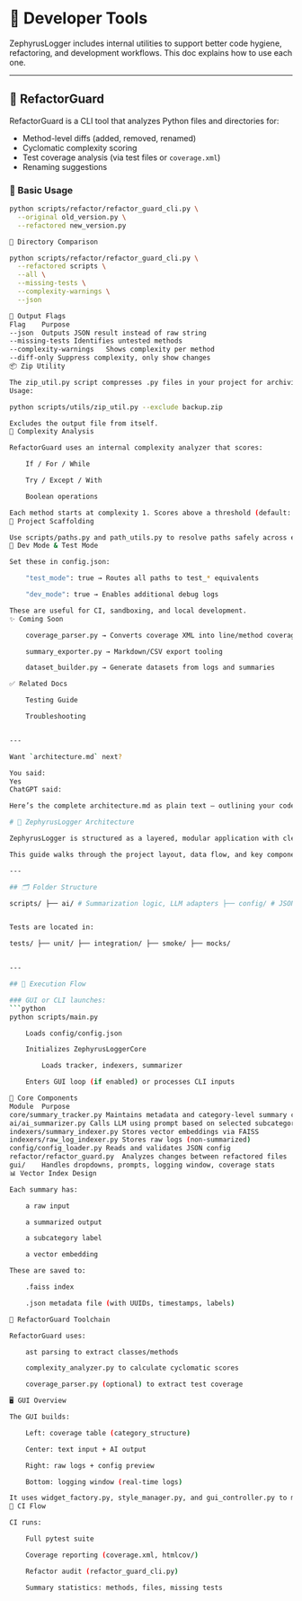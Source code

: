 # 🧰 Developer Tools

ZephyrusLogger includes internal utilities to support better code hygiene, refactoring, and development workflows. This doc explains how to use each one.

---

## 🔧 RefactorGuard

RefactorGuard is a CLI tool that analyzes Python files and directories for:

- Method-level diffs (added, removed, renamed)
- Cyclomatic complexity scoring
- Test coverage analysis (via test files or `coverage.xml`)
- Renaming suggestions

### 🔹 Basic Usage

```bash
python scripts/refactor/refactor_guard_cli.py \
  --original old_version.py \
  --refactored new_version.py

🔹 Directory Comparison

python scripts/refactor/refactor_guard_cli.py \
  --refactored scripts \
  --all \
  --missing-tests \
  --complexity-warnings \
  --json

🔹 Output Flags
Flag	Purpose
--json	Outputs JSON result instead of raw string
--missing-tests	Identifies untested methods
--complexity-warnings	Shows complexity per method
--diff-only	Suppress complexity, only show changes
📦 Zip Utility

The zip_util.py script compresses .py files in your project for archiving or sharing.
Usage:

python scripts/utils/zip_util.py --exclude backup.zip

Excludes the output file from itself.
🧠 Complexity Analysis

RefactorGuard uses an internal complexity analyzer that scores:

    If / For / While

    Try / Except / With

    Boolean operations

Each method starts at complexity 1. Scores above a threshold (default: 10) are flagged.
📁 Project Scaffolding

Use scripts/paths.py and path_utils.py to resolve paths safely across environments. These modules abstract config-aware paths and support test overrides.
🧪 Dev Mode & Test Mode

Set these in config.json:

    "test_mode": true → Routes all paths to test_* equivalents

    "dev_mode": true → Enables additional debug logs

These are useful for CI, sandboxing, and local development.
✨ Coming Soon

    coverage_parser.py → Converts coverage XML into line/method coverage maps

    summary_exporter.py → Markdown/CSV export tooling

    dataset_builder.py → Generate datasets from logs and summaries

✅ Related Docs

    Testing Guide

    Troubleshooting


---

Want `architecture.md` next?

You said:
Yes
ChatGPT said:

Here’s the complete architecture.md as plain text — outlining your codebase layout and flow:

# 🧭 ZephyrusLogger Architecture

ZephyrusLogger is structured as a layered, modular application with clear separation between core logic, GUI, indexing, and utilities.

This guide walks through the project layout, data flow, and key components.

---

## 🗂️ Folder Structure

scripts/ ├── ai/ # Summarization logic, LLM adapters ├── config/ # JSON loader, defaults, logging ├── core/ # Main controller + summary tracker ├── gui/ # PyQt GUI and interaction logic ├── indexers/ # FAISS-based vector index and metadata ├── refactor/ # Code analysis, complexity, diff tooling ├── utils/ # File zipping, path helpers, CLI tools ├── main.py # Entrypoint to launch GUI or CLI ├── paths.py # Centralized path resolver


Tests are located in:

tests/ ├── unit/ ├── integration/ ├── smoke/ ├── mocks/


---

## 🔁 Execution Flow

### GUI or CLI launches:
```python
python scripts/main.py

    Loads config/config.json

    Initializes ZephyrusLoggerCore

        Loads tracker, indexers, summarizer

    Enters GUI loop (if enabled) or processes CLI inputs

🧠 Core Components
Module	Purpose
core/summary_tracker.py	Maintains metadata and category-level summary coverage
ai/ai_summarizer.py	Calls LLM using prompt based on selected subcategory
indexers/summary_indexer.py	Stores vector embeddings via FAISS
indexers/raw_log_indexer.py	Stores raw logs (non-summarized)
config/config_loader.py	Reads and validates JSON config
refactor/refactor_guard.py	Analyzes changes between refactored files
gui/	Handles dropdowns, prompts, logging window, coverage stats
📊 Vector Index Design

Each summary has:

    a raw input

    a summarized output

    a subcategory label

    a vector embedding

These are saved to:

    .faiss index

    .json metadata file (with UUIDs, timestamps, labels)

🧰 RefactorGuard Toolchain

RefactorGuard uses:

    ast parsing to extract classes/methods

    complexity_analyzer.py to calculate cyclomatic scores

    coverage_parser.py (optional) to extract test coverage

🖥️ GUI Overview

The GUI builds:

    Left: coverage table (category_structure)

    Center: text input + AI output

    Right: raw logs + config preview

    Bottom: logging window (real-time logs)

It uses widget_factory.py, style_manager.py, and gui_controller.py to modularize behavior.
🧪 CI Flow

CI runs:

    Full pytest suite

    Coverage reporting (coverage.xml, htmlcov/)

    Refactor audit (refactor_guard_cli.py)

    Summary statistics: methods, files, missing tests

